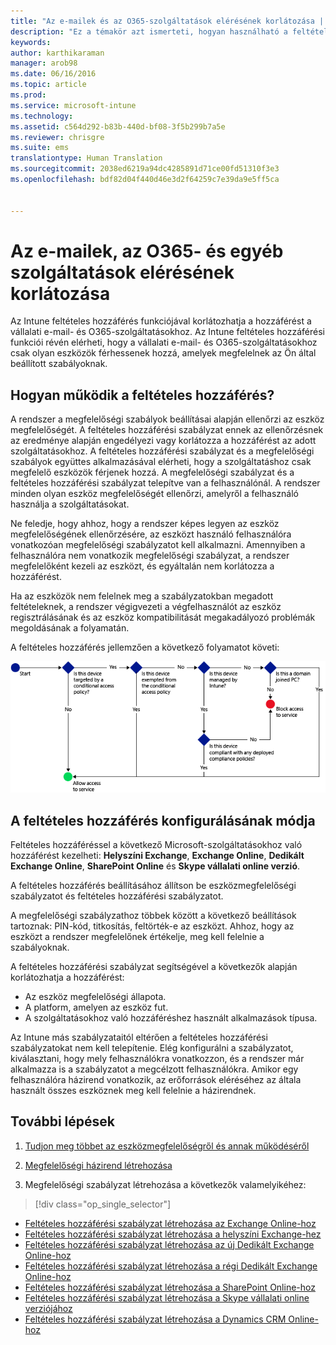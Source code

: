 ```yaml
---
title: "Az e-mailek és az O365-szolgáltatások elérésének korlátozása | Microsoft Intune"
description: "Ez a témakör azt ismerteti, hogyan használható a feltételes hozzáférés arra, hogy csak a megfelelő eszközök férhessenek hozzá a vállalati e-mailekhez, valamint a SharePoint Online-on és más szolgáltatásokban tárolt vállalati adatokhoz."
keywords: 
author: karthikaraman
manager: arob98
ms.date: 06/16/2016
ms.topic: article
ms.prod: 
ms.service: microsoft-intune
ms.technology: 
ms.assetid: c564d292-b83b-440d-bf08-3f5b299b7a5e
ms.reviewer: chrisgre
ms.suite: ems
translationtype: Human Translation
ms.sourcegitcommit: 2038ed6219a94dc4285891d71ce00fd51310f3e3
ms.openlocfilehash: bdf82d04f440d46e3d2f64259c7e39da9e5ff5ca


---
```


# Az e-mailek, az O365- és egyéb szolgáltatások elérésének korlátozása
Az Intune feltételes hozzáférés funkciójával korlátozhatja a hozzáférést a vállalati e-mail- és O365-szolgáltatásokhoz. Az Intune feltételes hozzáférési funkciói révén elérheti, hogy a vállalati e-mail- és O365-szolgáltatásokhoz csak olyan eszközök férhessenek hozzá, amelyek megfelelnek az Ön által beállított szabályoknak.
## Hogyan működik a feltételes hozzáférés?
A rendszer a megfelelőségi szabályok beállításai alapján ellenőrzi az eszköz megfelelőségét. A feltételes hozzáférési szabályzat ennek az ellenőrzésnek az eredménye alapján engedélyezi vagy korlátozza a hozzáférést az adott szolgáltatásokhoz. A feltételes hozzáférési szabályzat és a megfelelőségi szabályok együttes alkalmazásával elérheti, hogy a szolgáltatáshoz csak megfelelő eszközök férjenek hozzá. A megfelelőségi szabályzat és a feltételes hozzáférési szabályzat telepítve van a felhasználónál. A rendszer minden olyan eszköz megfelelőségét ellenőrzi, amelyről a felhasználó használja a szolgáltatásokat.

Ne feledje, hogy ahhoz, hogy a rendszer képes legyen az eszköz megfelelőségének ellenőrzésére, az eszközt használó felhasználóra vonatkozóan megfelelőségi szabályzatot kell alkalmazni.
Amennyiben a felhasználóra nem vonatkozik megfelelőségi szabályzat, a rendszer megfelelőként kezeli az eszközt, és egyáltalán nem korlátozza a hozzáférést.

Ha az eszközök nem felelnek meg a szabályzatokban megadott feltételeknek, a rendszer végigvezeti a végfelhasználót az eszköz regisztrálásának és az eszköz kompatibilitását megakadályozó problémák megoldásának a folyamatán.

A feltételes hozzáférés jellemzően a következő folyamatot követi:

![Azokat a döntési pontokat megjelenítő diagram, amelyek segítségével a rendszer meghatározza, hogy kapjon-e hozzáférést az adott eszköz a szolgáltatáshoz](../media/ConditionalAccess4.png)

## A feltételes hozzáférés konfigurálásának módja
Feltételes hozzáféréssel a következő Microsoft-szolgáltatásokhoz való hozzáférést kezelheti: **Helyszíni Exchange**, **Exchange Online**, **Dedikált Exchange Online**, **SharePoint Online** és **Skype vállalati online verzió**.

A feltételes hozzáférés beállításához állítson be eszközmegfelelőségi szabályzatot és feltételes hozzáférési szabályzatot.

A megfelelőségi szabályzathoz többek között a következő beállítások tartoznak: PIN-kód, titkosítás, feltörték-e az eszközt. Ahhoz, hogy az eszközt a rendszer megfelelőnek értékelje, meg kell felelnie a szabályoknak.

A feltételes hozzáférési szabályzat segítségével a következők alapján korlátozhatja a hozzáférést:
- Az eszköz megfelelőségi állapota.
- A platform, amelyen az eszköz fut.
- A szolgáltatásokhoz való hozzáféréshez használt alkalmazások típusa.

Az Intune más szabályzataitól eltérően a feltételes hozzáférési szabályzatokat nem kell telepítenie. Elég konfigurálni a szabályzatot, kiválasztani, hogy mely felhasználókra vonatkozzon, és a rendszer már alkalmazza is a szabályzatot a megcélzott felhasználókra. Amikor egy felhasználóra házirend vonatkozik, az erőforrások eléréséhez az általa használt összes eszköznek meg kell felelnie a házirendnek.


## További lépések
1. [Tudjon meg többet az eszközmegfelelőségről és annak működéséről ](introduction-to-device-compliance-policies-in-microsoft-intune.md)

2. [Megfelelőségi házirend létrehozása](create-a-device-compliance-policy-in-microsoft-intune.md)

2.  Megfelelőségi szabályzat létrehozása a következők valamelyikéhez:
> [!div class="op_single_selector"]
  - [Feltételes hozzáférési szabályzat létrehozása az Exchange Online-hoz](restrict-access-to-exchange-online-with-microsoft-intune.md)
  - [Feltételes hozzáférési szabályzat létrehozása a helyszíni Exchange-hez](restrict-access-to-exchange-onpremises-with-microsoft-intune.md)
  - [Feltételes hozzáférési szabályzat létrehozása az új Dedikált Exchange Online-hoz](restrict-access-to-exchange-online-with-microsoft-intune.md)
  - [Feltételes hozzáférési szabályzat létrehozása a régi Dedikált Exchange Online-hoz](restrict-access-to-exchange-onpremises-with-microsoft-intune.md)
  - [Feltételes hozzáférési szabályzat létrehozása a SharePoint Online-hoz](restrict-access-to-sharepoint-online-with-microsoft-intune.md)
  - [Feltételes hozzáférési szabályzat létrehozása a Skype vállalati online verziójához](restrict-access-to-skype-for-business-online-with-microsoft-intune.md)
  - [Feltételes hozzáférési szabályzat létrehozása a Dynamics CRM Online-hoz](restrict-access-to-dynamics-crm-online-with-microsoft-intune.md)



<!--HONumber=Jul16_HO4-->


